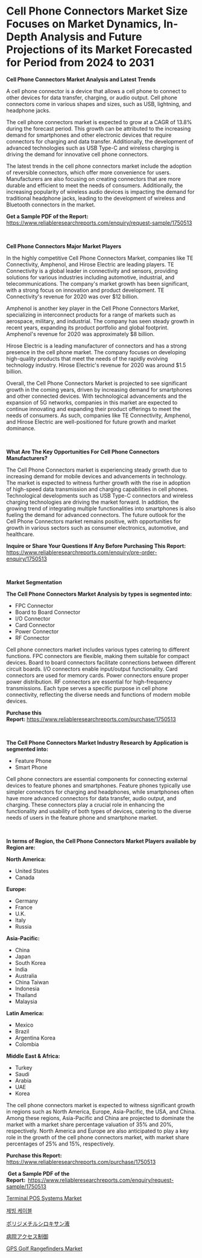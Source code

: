 <p><h1>Cell Phone Connectors Market Size Focuses on Market Dynamics, In-Depth Analysis and Future Projections of its Market Forecasted for Period from 2024 to 2031</h1></p><p><strong>Cell Phone Connectors Market Analysis and Latest Trends</strong></p>
<p><p>A cell phone connector is a device that allows a cell phone to connect to other devices for data transfer, charging, or audio output. Cell phone connectors come in various shapes and sizes, such as USB, lightning, and headphone jacks.</p><p>The cell phone connectors market is expected to grow at a CAGR of 13.8% during the forecast period. This growth can be attributed to the increasing demand for smartphones and other electronic devices that require connectors for charging and data transfer. Additionally, the development of advanced technologies such as USB Type-C and wireless charging is driving the demand for innovative cell phone connectors.</p><p>The latest trends in the cell phone connectors market include the adoption of reversible connectors, which offer more convenience for users. Manufacturers are also focusing on creating connectors that are more durable and efficient to meet the needs of consumers. Additionally, the increasing popularity of wireless audio devices is impacting the demand for traditional headphone jacks, leading to the development of wireless and Bluetooth connectors in the market.</p></p>
<p><strong>Get a Sample PDF of the Report:&nbsp;</strong> <a href="https://www.reliableresearchreports.com/enquiry/request-sample/1750513">https://www.reliableresearchreports.com/enquiry/request-sample/1750513</a></p>
<p>&nbsp;</p>
<p><strong>Cell Phone Connectors Major Market Players</strong></p>
<p><p>In the highly competitive Cell Phone Connectors Market, companies like TE Connectivity, Amphenol, and Hirose Electric are leading players. TE Connectivity is a global leader in connectivity and sensors, providing solutions for various industries including automotive, industrial, and telecommunications. The company's market growth has been significant, with a strong focus on innovation and product development. TE Connectivity's revenue for 2020 was over $12 billion.</p><p>Amphenol is another key player in the Cell Phone Connectors Market, specializing in interconnect products for a range of markets such as aerospace, military, and industrial. The company has seen steady growth in recent years, expanding its product portfolio and global footprint. Amphenol's revenue for 2020 was approximately $8 billion.</p><p>Hirose Electric is a leading manufacturer of connectors and has a strong presence in the cell phone market. The company focuses on developing high-quality products that meet the needs of the rapidly evolving technology industry. Hirose Electric's revenue for 2020 was around $1.5 billion.</p><p>Overall, the Cell Phone Connectors Market is projected to see significant growth in the coming years, driven by increasing demand for smartphones and other connected devices. With technological advancements and the expansion of 5G networks, companies in this market are expected to continue innovating and expanding their product offerings to meet the needs of consumers. As such, companies like TE Connectivity, Amphenol, and Hirose Electric are well-positioned for future growth and market dominance.</p></p>
<p>&nbsp;</p>
<p><strong>What Are The Key Opportunities For Cell Phone Connectors Manufacturers?</strong></p>
<p><p>The Cell Phone Connectors market is experiencing steady growth due to increasing demand for mobile devices and advancements in technology. The market is expected to witness further growth with the rise in adoption of high-speed data transmission and charging capabilities in cell phones. Technological developments such as USB Type-C connectors and wireless charging technologies are driving the market forward. In addition, the growing trend of integrating multiple functionalities into smartphones is also fueling the demand for advanced connectors. The future outlook for the Cell Phone Connectors market remains positive, with opportunities for growth in various sectors such as consumer electronics, automotive, and healthcare.</p></p>
<p><strong>Inquire or Share Your Questions If Any Before Purchasing This Report:</strong> <a href="https://www.reliableresearchreports.com/enquiry/pre-order-enquiry/1750513">https://www.reliableresearchreports.com/enquiry/pre-order-enquiry/1750513</a></p>
<p>&nbsp;</p>
<p><strong>Market Segmentation</strong></p>
<p><strong>The Cell Phone Connectors Market Analysis by types is segmented into:</strong></p>
<p><ul><li>FPC Connector</li><li>Board to Board Connector</li><li>I/O Connector</li><li>Card Connector</li><li>Power Connector</li><li>RF Connector</li></ul></p>
<p><p>Cell phone connectors market includes various types catering to different functions. FPC connectors are flexible, making them suitable for compact devices. Board to board connectors facilitate connections between different circuit boards. I/O connectors enable input/output functionality. Card connectors are used for memory cards. Power connectors ensure proper power distribution. RF connectors are essential for high-frequency transmissions. Each type serves a specific purpose in cell phone connectivity, reflecting the diverse needs and functions of modern mobile devices.</p></p>
<p><strong>Purchase this Report:&nbsp;</strong><a href="https://www.reliableresearchreports.com/purchase/1750513">https://www.reliableresearchreports.com/purchase/1750513</a></p>
<p>&nbsp;</p>
<p><strong>The Cell Phone Connectors Market Industry Research by Application is segmented into:</strong></p>
<p><ul><li>Feature Phone</li><li>Smart Phone</li></ul></p>
<p><p>Cell phone connectors are essential components for connecting external devices to feature phones and smartphones. Feature phones typically use simpler connectors for charging and headphones, while smartphones often have more advanced connectors for data transfer, audio output, and charging. These connectors play a crucial role in enhancing the functionality and usability of both types of devices, catering to the diverse needs of users in the feature phone and smartphone market.</p></p>
<p>&nbsp;</p>
<p><strong>In terms of Region, the Cell Phone Connectors Market Players available by Region are:</strong></p>
<p>
    <p> <strong> North America: </strong>
        <ul>
            <li>United States</li>
            <li>Canada</li>
        </ul>
        </p> 
    <p> <strong> Europe: </strong>
        <ul>
            <li>Germany</li>
            <li>France</li>
            <li>U.K.</li>
            <li>Italy</li>
            <li>Russia</li>
        </ul>
        </p> 
    <p> <strong> Asia-Pacific: </strong>
        <ul>
            <li>China</li>
            <li>Japan</li>
            <li>South Korea</li>
            <li>India</li>
            <li>Australia</li>
            <li>China Taiwan</li>
            <li>Indonesia</li>
            <li>Thailand</li>
            <li>Malaysia</li>
        </ul>
        </p> 
    <p> <strong> Latin America: </strong>
        <ul>
            <li>Mexico</li>
            <li>Brazil</li>
            <li>Argentina Korea</li>
            <li>Colombia</li>
        </ul>
        </p> 
    <p> <strong> Middle East & Africa: </strong>
        <ul>
            <li>Turkey</li>
            <li>Saudi</li>
            <li>Arabia</li>
            <li>UAE</li>
            <li>Korea</li>
        </ul>
    </p>
    </p>
<p><p>The cell phone connectors market is expected to witness significant growth in regions such as North America, Europe, Asia-Pacific, the USA, and China. Among these regions, Asia-Pacific and China are projected to dominate the market with a market share percentage valuation of 35% and 20%, respectively. North America and Europe are also anticipated to play a key role in the growth of the cell phone connectors market, with market share percentages of 25% and 15%, respectively.</p></p>
<p><strong>Purchase this Report: </strong><a href="https://www.reliableresearchreports.com/purchase/1750513">https://www.reliableresearchreports.com/purchase/1750513</a></p>
<p>&nbsp;<strong>Get a Sample PDF of the Report:&nbsp;&nbsp;</strong><a href="https://www.reliableresearchreports.com/enquiry/request-sample/1750513">https://www.reliableresearchreports.com/enquiry/request-sample/1750513</a></p>
<p><strong></strong></p>
<p><p><a href="https://github.com/globismark/Market-Research-Report-List-2/blob/main/terminal-pos-systems-market.md">Terminal POS Systems Market</a></p><p><a href="https://github.com/RichardLueilwitz787/Market-Research-Report-List-1/blob/main/80618249495.md">제빙 케이블</a></p><p><a href="https://github.com/JacksonWiza1924/Market-Research-Report-List-1/blob/main/684116510101.md">ポリジメチルシロキサン液</a></p><p><a href="https://github.com/Calvi3ynJerde867/Market-Research-Report-List-1/blob/main/272302810100.md">病院アクセス制御</a></p><p><a href="https://github.com/bobicer/Market-Research-Report-List-2/blob/main/gps-golf-rangefinders-market.md">GPS Golf Rangefinders Market</a></p></p>